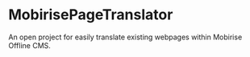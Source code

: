 # MobirisePageTranslator
An open project for easily translate existing webpages within Mobirise Offline CMS.
